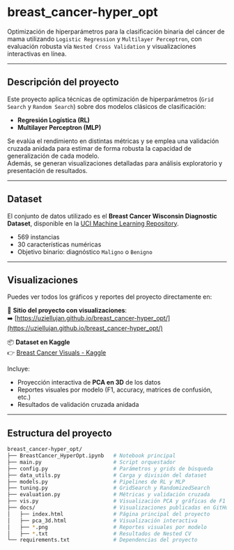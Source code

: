 # breast_cancer-hyper_opt

Optimización de hiperparámetros para la clasificación binaria del cáncer de mama utilizando `Logistic Regression` y `Multilayer Perceptron`, con evaluación robusta vía `Nested Cross Validation` y visualizaciones interactivas en línea.

---

## Descripción del proyecto

Este proyecto aplica técnicas de optimización de hiperparámetros (`Grid Search` y `Random Search`) sobre dos modelos clásicos de clasificación:

- **Regresión Logística (RL)**
- **Multilayer Perceptron (MLP)**

Se evalúa el rendimiento en distintas métricas y se emplea una validación cruzada anidada para estimar de forma robusta la capacidad de generalización de cada modelo.  
Además, se generan visualizaciones detalladas para análisis exploratorio y presentación de resultados.

---

## Dataset

El conjunto de datos utilizado es el **Breast Cancer Wisconsin Diagnostic Dataset**, disponible en la [UCI Machine Learning Repository](https://archive.ics.uci.edu/ml/datasets/Breast+Cancer+Wisconsin+(Diagnostic)).

- 569 instancias  
- 30 características numéricas  
- Objetivo binario: diagnóstico `Maligno` o `Benigno`

---

## Visualizaciones

Puedes ver todos los gráficos y reportes del proyecto directamente en:

🔗 **Sitio del proyecto con visualizaciones**:  
➡️ [https://uziellujan.github.io/breast_cancer-hyper_opt/](https://uziellujan.github.io/breast_cancer-hyper_opt/)

📦 **Dataset en Kaggle**  
👉 [Breast Cancer Visuals - Kaggle](https://www.kaggle.com/datasets/uziellujn/breast-cancer-visuals)

Incluye:

- Proyección interactiva de **PCA en 3D** de los datos
- Reportes visuales por modelo (F1, accuracy, matrices de confusión, etc.)
- Resultados de validación cruzada anidada

---

## Estructura del proyecto

```bash
breast_cancer-hyper_opt/
├── BreastCancer_HyperOpt.ipynb   # Notebook principal
├── main.py                       # Script orquestador
├── config.py                     # Parámetros y grids de búsqueda
├── data_utils.py                 # Carga y división del dataset
├── models.py                     # Pipelines de RL y MLP
├── tuning.py                     # GridSearch y RandomizedSearch
├── evaluation.py                 # Métricas y validación cruzada
├── vis.py                        # Visualización PCA y gráficas de F1
├── docs/                         # Visualizaciones publicadas en GitHub Pages
│   ├── index.html                # Página principal del proyecto
│   ├── pca_3d.html               # Visualización interactiva
│   ├── *.png                     # Reportes visuales por modelo
│   ├── *.txt                     # Resultados de Nested CV
└── requirements.txt              # Dependencias del proyecto





